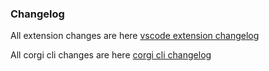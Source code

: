 ### Changelog

All extension changes are here
[vscode extension changelog](https://github.com/Andriiklymiuk/corgi_vscode_extension/releases)

All corgi cli changes are here
[corgi cli changelog](https://github.com/Andriiklymiuk/corgi/releases)
